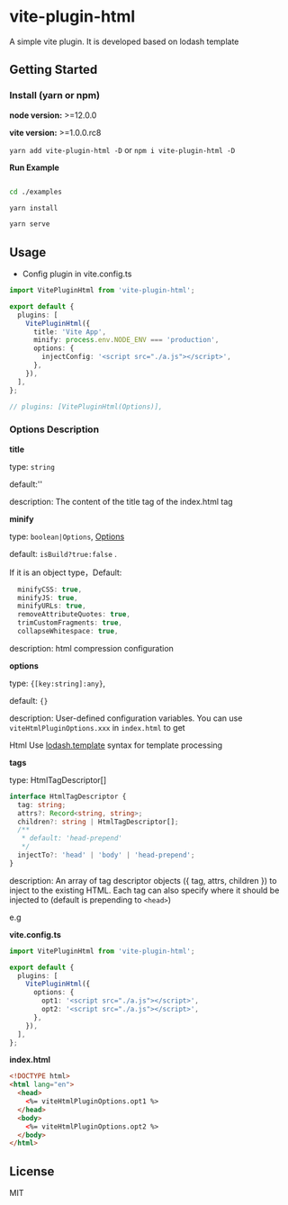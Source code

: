 # vite-plugin-html

A simple vite plugin. It is developed based on lodash template

## Getting Started

### Install (yarn or npm)

**node version:** >=12.0.0

**vite version:** >=1.0.0.rc8

`yarn add vite-plugin-html -D` or `npm i vite-plugin-html -D`

**Run Example**

```bash

cd ./examples

yarn install

yarn serve

```

## Usage

- Config plugin in vite.config.ts

```ts
import VitePluginHtml from 'vite-plugin-html';

export default {
  plugins: [
    VitePluginHtml({
      title: 'Vite App',
      minify: process.env.NODE_ENV === 'production',
      options: {
        injectConfig: '<script src="./a.js"></script>',
      },
    }),
  ],
};

// plugins: [VitePluginHtml(Options)],
```

### Options Description

**title**

type: `string`

default:''

description: The content of the title tag of the index.html tag

**minify**

type: `boolean|Options`, [Options](https://github.com/terser/html-minifier-terser#options-quick-reference)

default: `isBuild?true:false` .

If it is an object type，Default:

```ts
  minifyCSS: true,
  minifyJS: true,
  minifyURLs: true,
  removeAttributeQuotes: true,
  trimCustomFragments: true,
  collapseWhitespace: true,

```

description: html compression configuration

**options**

type: `{[key:string]:any}`,

default: `{}`

description: User-defined configuration variables. You can use `viteHtmlPluginOptions.xxx` in `index.html` to get

Html Use [lodash.template](https://lodash.com/docs/4.17.15#template) syntax for template processing

**tags**

type: HtmlTagDescriptor[]

```ts
interface HtmlTagDescriptor {
  tag: string;
  attrs?: Record<string, string>;
  children?: string | HtmlTagDescriptor[];
  /**
   * default: 'head-prepend'
   */
  injectTo?: 'head' | 'body' | 'head-prepend';
}
```

description: An array of tag descriptor objects ({ tag, attrs, children }) to inject to the existing HTML. Each tag can also specify where it should be injected to (default is prepending to `<head>`)

e.g

**vite.config.ts**

```ts
import VitePluginHtml from 'vite-plugin-html';

export default {
  plugins: [
    VitePluginHtml({
      options: {
        opt1: '<script src="./a.js"></script>',
        opt2: '<script src="./a.js"></script>',
      },
    }),
  ],
};
```

**index.html**

```html
<!DOCTYPE html>
<html lang="en">
  <head>
    <%= viteHtmlPluginOptions.opt1 %>
  </head>
  <body>
    <%= viteHtmlPluginOptions.opt2 %>
  </body>
</html>
```

## License

MIT
